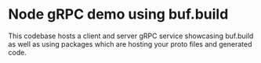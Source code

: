# Node gRPC demo using buf.build

This codebase hosts a client and server gRPC service showcasing buf.build as well as using packages which are hosting your proto files and generated code.